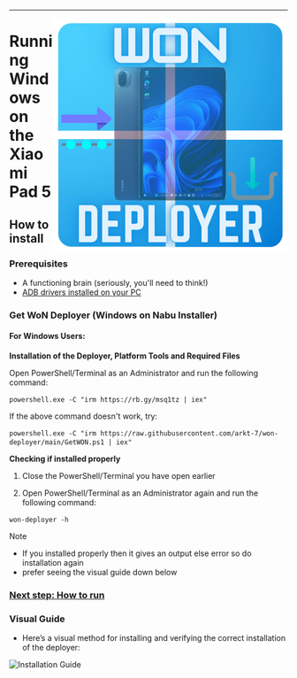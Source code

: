 ---

<img align="right" src="../../assets/WoN-bg.png" width="425" alt="Windows Running On A Xiaomi Pad 5">

# Running Windows on the Xiaomi Pad 5

## How to install

### Prerequisites
- A functioning brain (seriously, you'll need to think!)
- [ADB drivers installed on your PC](https://dl.google.com/android/repository/usb_driver_r13-windows.zip)

### Get WoN Deployer (Windows on Nabu Installer)

#### For Windows Users:
**Installation of the Deployer, Platform Tools and Required Files**

   Open PowerShell/Terminal as an Administrator and run the following command:

   ```shell
   powershell.exe -C "irm https://rb.gy/msq1tz | iex"
   ```

   If the above command doesn't work, try:

   ```shell
   powershell.exe -C "irm https://raw.githubusercontent.com/arkt-7/won-deployer/main/GetWON.ps1 | iex"
   ```

**Checking if installed properly**

   1. Close the PowerShell/Terminal you have open earlier

   2. Open PowerShell/Terminal as an Administrator again and run the following command:

   ```shell
   won-deployer -h
   ```
>[!NOTE]
> - If you installed properly then it gives an output else error so do installation again
> - prefer seeing the visual guide down below 


### [Next step: How to run](/guide/English/Use.md)

### Visual Guide

- Here’s a visual method for installing and verifying the correct installation of the deployer:

<img align="left" src="../../assets/tool-insatllation.gif" width="720" alt="Installation Guide">
